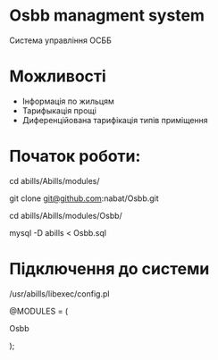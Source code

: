 # Osbb managment system

Система управління ОСББ

# Можливості

  - Інформація по жильцям
  - Тарифыкація  прощі
  - Диференційована тарифікація типів приміщення

# Початок роботи:

 cd abills/Abills/modules/
 
 git clone git@github.com:nabat/Osbb.git
 
 cd abills/Abills/modules/Osbb/
 
 mysql -D abills < Osbb.sql

# Підключення до системи

  /usr/abills/libexec/config.pl
  
  @MODULES = (

   Osbb

  );

